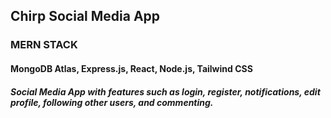 ## Chirp Social Media App
### MERN STACK
#### MongoDB Atlas, Express.js, React, Node.js, Tailwind CSS
##### Social Media App with features such as login, register, notifications, edit profile, following other users, and commenting.
